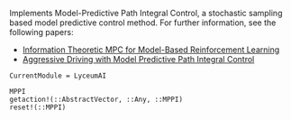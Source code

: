 Implements Model-Predictive Path Integral Control, a stochastic sampling based model
predictive control method. For further information, see the following papers:
- [Information Theoretic MPC for Model-Based Reinforcement Learning](https://homes.cs.washington.edu/~bboots/files/InformationTheoreticMPC.pdf)
- [Aggressive Driving with Model Predictive Path Integral Control](https://ieeexplore.ieee.org/stamp/stamp.jsp?arnumber=7487277)

```@meta
CurrentModule = LyceumAI
```

```@docs
MPPI
getaction!(::AbstractVector, ::Any, ::MPPI)
reset!(::MPPI)
```
